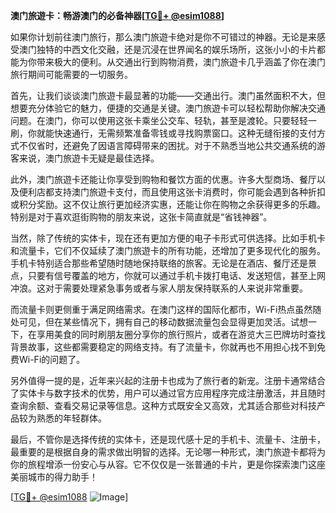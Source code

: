 **澳门旅遊卡：畅游澳门的必备神器[[TG💪+ @esim1088](https://t.me/s/esim1088)]**

如果你计划前往澳门旅行，那么澳门旅遊卡绝对是你不可错过的神器。无论是来感受澳门独特的中西文化交融，还是沉浸在世界闻名的娱乐场所，这张小小的卡片都能为你带来极大的便利。从交通出行到购物消费，澳门旅遊卡几乎涵盖了你在澳门旅行期间可能需要的一切服务。

首先，让我们谈谈澳门旅遊卡最显著的功能——交通出行。澳门虽然面积不大，但想要充分体验它的魅力，便捷的交通是关键。澳门旅遊卡可以轻松帮助你解决交通问题。在澳门，你可以使用这张卡乘坐公交车、轻轨，甚至是渡轮。只要轻轻一刷，你就能快速通行，无需频繁准备零钱或寻找购票窗口。这种无缝衔接的支付方式不仅省时，还避免了因语言障碍带来的困扰。对于不熟悉当地公共交通系统的游客来说，澳门旅遊卡无疑是最佳选择。

此外，澳门旅遊卡还能让你享受到购物和餐饮方面的优惠。许多大型商场、餐厅以及便利店都支持澳门旅遊卡支付，而且使用这张卡消费时，你可能会遇到各种折扣或积分奖励。这不仅让旅行更加经济实惠，还能让你在购物之余获得更多的乐趣。特别是对于喜欢逛街购物的朋友来说，这张卡简直就是“省钱神器”。

当然，除了传统的实体卡，现在还有更加方便的电子卡形式可供选择。比如手机卡和流量卡，它们不仅延续了澳门旅遊卡的所有功能，还增加了更多现代化的服务。手机卡特别适合那些希望随时随地保持联络的旅客。无论是在酒店、餐厅还是景点，只要有信号覆盖的地方，你就可以通过手机卡拨打电话、发送短信，甚至上网冲浪。这对于需要处理紧急事务或者与家人朋友保持联系的人来说非常重要。

而流量卡则更侧重于满足网络需求。在澳门这样的国际化都市，Wi-Fi热点虽然随处可见，但在某些情况下，拥有自己的移动数据流量包会显得更加灵活。试想一下，在享用美食的同时刷朋友圈分享你的旅行照片，或者在游览大三巴牌坊时查找背景故事，这些都需要稳定的网络支持。有了流量卡，你就再也不用担心找不到免费Wi-Fi的问题了。

另外值得一提的是，近年来兴起的注册卡也成为了旅行者的新宠。注册卡通常结合了实体卡与数字技术的优势，用户可以通过官方应用程序完成注册激活，并且随时查询余额、查看交易记录等信息。这种方式既安全又高效，尤其适合那些对科技产品较为熟悉的年轻群体。

最后，不管你是选择传统的实体卡，还是现代感十足的手机卡、流量卡、注册卡，最重要的是根据自身的需求做出明智的选择。无论哪一种形式，澳门旅遊卡都将为你的旅程增添一份安心与从容。它不仅仅是一张普通的卡片，更是你探索澳门这座美丽城市的得力助手！

[[TG💪+ @esim1088](https://t.me/s/esim1088) ![Image](https://i.postimg.cc/4NQfJmqS/Snipaste-2025-05-13-00-14-12.png)]